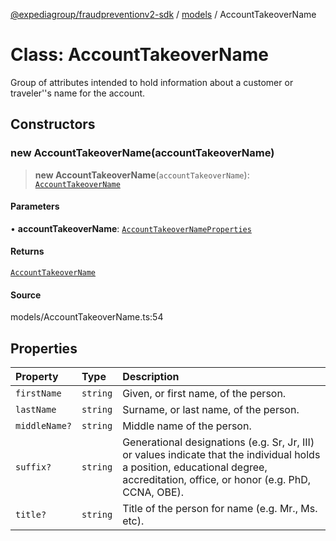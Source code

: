 [@expediagroup/fraudpreventionv2-sdk](../../index.md) / [models](../index.md) / AccountTakeoverName

# Class: AccountTakeoverName

Group of attributes intended to hold information about a customer or traveler\'\'s name for the account.

## Constructors

### new AccountTakeoverName(accountTakeoverName)

> **new AccountTakeoverName**(`accountTakeoverName`): [`AccountTakeoverName`](AccountTakeoverName.md)

#### Parameters

• **accountTakeoverName**: [`AccountTakeoverNameProperties`](../interfaces/AccountTakeoverNameProperties.md)

#### Returns

[`AccountTakeoverName`](AccountTakeoverName.md)

#### Source

models/AccountTakeoverName.ts:54

## Properties

| Property | Type | Description |
| :------ | :------ | :------ |
| `firstName` | `string` | Given, or first name, of the person. |
| `lastName` | `string` | Surname, or last name, of the person. |
| `middleName?` | `string` | Middle name of the person. |
| `suffix?` | `string` | Generational designations (e.g. Sr, Jr, III) or values indicate that the individual holds a position, educational degree, accreditation, office, or honor (e.g. PhD, CCNA, OBE). |
| `title?` | `string` | Title of the person for name (e.g. Mr., Ms. etc). |
